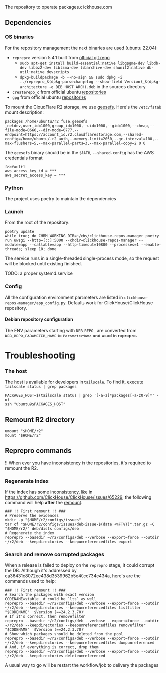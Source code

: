 The repository to operate packages.clickhouse.com

## Dependencies

### OS binaries
For the repository management the next binaries are used (ubuntu 22.04):

- `reprepro` version 5.4.1 built from [official git repo](https://salsa.debian.org/debian/reprepro/)
  - `sudo apt-get install build-essential:native libgpgme-dev libdb-dev libbz2-dev liblzma-dev libarchive-dev shunit2:native db-util:native devscripts`
  - `dpkg-buildpackage -b --no-sign && sudo dpkg -i ../reprepro_$(dpkg-parsechangelog --show-field Version)_$(dpkg-architecture -q DEB_HOST_ARCH).deb` in the sources directory
- `createrepo_c` from official ubuntu [repositories](https://packages.ubuntu.com/search?suite=default&section=all&arch=any&keywords=createrepo-c&searchon=names)
- `gpg` from official ubuntu [repositories](https://packages.ubuntu.com/search?suite=default&section=all&arch=any&keywords=gpg&searchon=names)

To mount the CloudFlare R2 storage, we use [geesefs](https://github.com/yandex-cloud/geesefs/releases). Here's the `/etc/fstab` mount description:

```fstab
packages /home/ubuntu/r2 fuse.geesefs _netdev,user_id=1000,group_id=1000,--uid=1000,--gid=1000,--cheap,--file-mode=0666,--dir-mode=0777,--endpoint=https://account_id.r2.cloudflarestorage.com,--shared-config=/home/ubuntu/.r2_auth,--memory-limit=2050,--gc-interval=100,--max-flushers=5,--max-parallel-parts=3,--max-parallel-copy=2 0 0
```

The `geesefs` binary should be in the `$PATH`, `--shared-config` has the AWS credentials format

```
[default]
aws_access_key_id = ***
aws_secret_access_key = ***
```

### Python
The project uses poetry to maintain the dependencies

### Launch
From the root of the repository:

```
poetry update
while true; do CHRM_WORKING_DIR=~/ebs/clickhouse-repos-manager poetry run uwsgi --http=[::]:5000 --chdir=clickhouse-repos-manager --module=app --callable=app --http-timeout=10800 --processes=1 --enable-threads; sleep 10; done
```

The service runs in a single-threaded single-process mode, so the request will be blocked until existing finished.

TODO: a proper systemd.service

### Config
All the configuration environment parameters are listed in `clickhouse-repos-manager/app_config.py`. Defaults work for ClickHouse/ClickHouse repository.

#### Debian repository configuration
The ENV parameters starting with `DEB_REPO_` are converted from `DEB_REPO_PARAMETER_NAME` to `ParameterName` and used in reprepro.

# Troubleshooting

### The host
The host is available for developers in `tailscale`. To find it, execute `tailscale status | grep packages`

```
PACKAGES_HOST=$(tailscale status | grep '[-a-z]*packages[-a-z0-9]*' -o)
ssh "ubuntu@$PACKAGES_HOST"
```

## Remount R2 directory

```
umount "$HOME/r2"
mount "$HOME/r2"
```

## Reprepro commands

!! When ever you have inconsistency in the repositories, it's required to remount the R2.

### Regenerate index

If the index has some inconsistency, like in https://github.com/ClickHouse/ClickHouse/issues/65229, the following command will help **after** the [remount](#remount-r2-directory).

```
### !! First remount !! ###
# Preserve the evidences
mkdir -p "$HOME/r2/configs/issues"
tar cf "$HOME/r2/configs/issues/deb-issue-$(date +%FT%T)".tar.gz -C "$HOME/r2/" deb/dists configs/deb
# Regenerate the index
reprepro --basedir ~/r2/configs/deb --verbose --export=force --outdir ~/r2/deb --keepdirectories --keepunreferencedfiles export
```

### Search and remove corrupted packages

When a release is failed to deploy on the `reprepro` stage, it could corrupt the DB. Although it's addressed by ca36431c8072ec438d3539962b5e40cc734c434a, here's are the commands used to help:

```
### !! First remount !! ###
# Search the packages with exact version
CODENAME=stable  # could be `lts` as well
reprepro --basedir ~/r2/configs/deb --verbose --export=force --outdir ~/r2/deb --keepdirectories --keepunreferencedfiles listfilter "$CODENAME" '$Version (==24.2.3.70)'
# If it's correct, then removefilter
reprepro --basedir ~/r2/configs/deb --verbose --export=force --outdir ~/r2/deb --keepdirectories --keepunreferencedfiles removefilter "$CODENAME" '$Version (==24.2.3.70)'
# Show which packages should be deleted from the pool
reprepro --basedir ~/r2/configs/deb --verbose --export=force --outdir ~/r2/deb --keepdirectories --keepunreferencedfiles dumpunreferenced
# And, if everything is correct, drop them
reprepro --basedir ~/r2/configs/deb --verbose --export=force --outdir ~/r2/deb --keepdirectories deleteunreferenced
```

A usual way to go will be restart the workflow/job to delivery the packages
